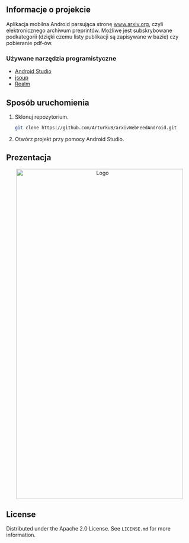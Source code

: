 <!--  -->
## Informacje o projekcie

Aplikacja mobilna Android parsująca stronę www.arxiv.org, czyli elektronicznego archiwum preprintów. Możliwe jest subskrybowane podkategorii (dzięki czemu listy publikacji są zapisywane w bazie) czy pobieranie pdf-ów. 

### Używane narzędzia programistyczne

* [Android Studio](https://developer.android.com/studio)
* [jsoup](https://jsoup.org/)
* [Realm](https://www.mongodb.com/docs/realm/sdk/kotlin/)

## Sposób uruchomienia


1. Sklonuj repozytorium.
   ```sh
   git clone https://github.com/ArturkuB/arxivWebFeedAndroid.git
   ```
2. Otwórz projekt przy pomocy Android Studio.
  
<!-- USAGE EXAMPLES -->
## Prezentacja

<p align="center">
    <img src="http://drive.google.com/uc?export=view&id=11zH5Ztn7P8kwhm_Vo87omzRwNkJLVHfi" alt="Logo" width="450" height="890">

## License

Distributed under the Apache 2.0 License. See `LICENSE.md` for more information.


